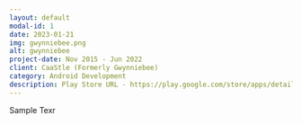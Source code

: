 ```yaml
---
layout: default
modal-id: 1
date: 2023-01-21
img: gwynniebee.png
alt: gwynniebee
project-date: Nov 2015 - Jun 2022
client: CaaStle (Formerly Gwynniebee)
category: Android Development
description: Play Store URL - https://play.google.com/store/apps/details?id=com.gwynniebee.gbcloset <br>The subscription base E-Commerce App contains the following modules (developed from scratch):- <br><ol><li> Login (email and social login), Home screen, Collection screen, Product Screen, Filter and Sort, Loyalty Rewards, Write a Review, Size Advisor and Size Chart, Closet Screen, Payment screen (TTB and Dart), etc. <li> Payment integration with stripe.<li>Push Notification, In-App Notifications using Salesforce Marketing Cloud<li>Dynamic Link<li>Google Analytics with Google Tag Manager<li>Appium, Espresso, Robolectric, JUnit tests with 90% code coverage.
---
```

Sample Texr